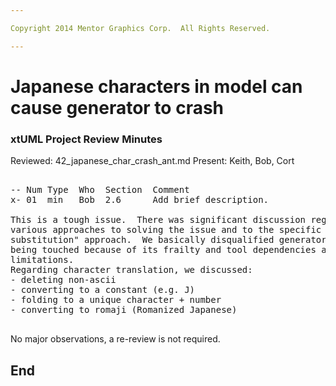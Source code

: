 ```yaml
---

Copyright 2014 Mentor Graphics Corp.  All Rights Reserved.

---
```


# Japanese characters in model can cause generator to crash
### xtUML Project Review Minutes

Reviewed:  42_japanese_char_crash_ant.md
Present:   Keith, Bob, Cort

<pre>

-- Num Type  Who  Section  Comment
x- 01  min   Bob  2.6      Add brief description.

This is a tough issue.  There was significant discussion regarding
various approaches to solving the issue and to the specific "character
substitution" approach.  We basically disqualified generator from
being touched because of its frailty and tool dependencies and memory
limitations.
Regarding character translation, we discussed:
- deleting non-ascii
- converting to a constant (e.g. J)
- folding to a unique character + number
- converting to romaji (Romanized Japanese)

</pre>
   
No major observations, a re-review is not required.


End
---
